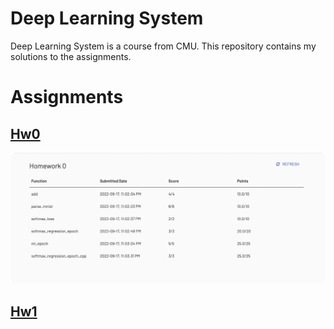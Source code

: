 # Deep Learning System

Deep Learning System is a course from CMU. This repository contains my solutions to the assignments.

# Assignments


## [Hw0](hw0/README.md)

![img.png](imgs/img.png)



## [Hw1](hw1)